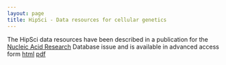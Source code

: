 ```yaml
---
layout: page
title: HipSci - Data resources for cellular genetics
---
```


The HipSci data resources have been described in a publication for the [Nucleic Acid Research](http://nar.oxfordjournals.org/) Database issue and is available in advanced access form [html](http://nar.oxfordjournals.org/content/early/2016/10/12/nar.gkw928.full?keytype=ref&ijkey=D8YAMHJcpjQkOtr) [pdf](http://nar.oxfordjournals.org/content/early/2016/10/12/nar.gkw928.full.pdf+html)
